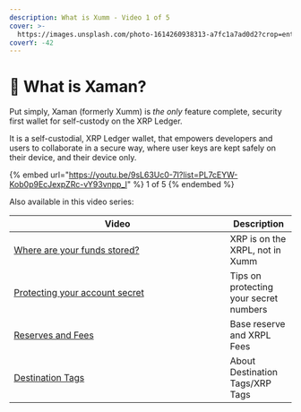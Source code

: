 ```yaml
---
description: What is Xumm - Video 1 of 5
cover: >-
  https://images.unsplash.com/photo-1614260938313-a7fc1a7ad0d2?crop=entropy&cs=tinysrgb&fm=jpg&ixid=MnwxOTcwMjR8MHwxfHNlYXJjaHwyfHx3YWxsZXR8ZW58MHx8fHwxNjc0NTczMDg3&ixlib=rb-4.0.3&q=80
coverY: -42
---
```


# 💸 What is Xaman?

Put simply, Xaman (formerly Xumm) is _the only_ feature complete, security first wallet for self-custody on the XRP Ledger.

It is a self-custodial, XRP Ledger wallet, that empowers developers and users to collaborate in a secure way, where user keys are kept safely on their device, and their device only.



{% embed url="https://youtu.be/9sL63Uc0-7I?list=PL7cEYW-Kob0p9EcJexpZRc-vY93vnpp_l" %}
1 of 5
{% endembed %}

Also available in this video series:

<table><thead><tr><th width="370">Video</th><th>Description</th></tr></thead><tbody><tr><td><a href="where-are-your-funds-stored.md">Where are your funds stored?</a></td><td>XRP is on the XRPL, not in Xumm</td></tr><tr><td><a href="how-can-you-access-your-xrpl-account.md">Protecting your account secret</a></td><td>Tips on protecting your secret numbers</td></tr><tr><td><a href="../xrp-ledger-resources/xrp-ledger-concepts/reserves-and-fees-on-the-xrpl.md">Reserves and Fees</a></td><td>Base reserve and XRPL Fees</td></tr><tr><td><a href="../learning-more-about-xumm/destination-tags.md">Destination Tags</a></td><td>About Destination Tags/XRP Tags</td></tr></tbody></table>

